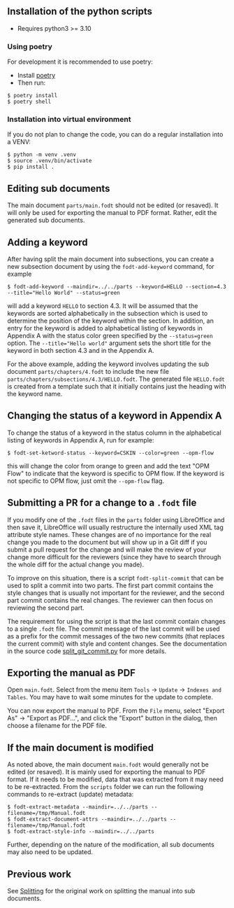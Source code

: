 

## Installation of the python scripts
- Requires python3 >= 3.10

### Using poetry
For development it is recommended to use poetry:

- Install [poetry](https://python-poetry.org/docs/)
- Then run:
```
$ poetry install
$ poetry shell
```

### Installation into virtual environment
If you do not plan to change the code, you can do a regular installation into a VENV:

```
$ python -m venv .venv
$ source .venv/bin/activate
$ pip install .
```

## Editing sub documents

The main document `parts/main.fodt` should not be edited (or resaved). It will
only be used for exporting the manual to PDF format. Rather, edit the generated sub documents.

## Adding a keyword

After having split the main document into subsections, you can create a new subsection document by
using the `fodt-add-keyword` command, for example
```
$ fodt-add-keyword --maindir=../../parts --keyword=HELLO --section=4.3 --title="Hello World" --status=green
```
will add a keyword `HELLO` to section 4.3. It will be assumed that the keywords are sorted
alphabetically in the subsection which is used to determine the position of the keyword
within the section. In addition, an entry for the keyword is added to alphabetical listing
of keywords in Appendix A with the
status color green specified by the `--status=green` option. The `--title="Hello world"`
argument sets the short title for the keyword in both section 4.3 and in the Appendix A.

For the above example, adding the keyword involves updating the sub document `parts/chapters/4.fodt`
to include the new file `parts/chapters/subsections/4.3/HELLO.fodt`.
The generated file `HELLO.fodt` is created from a template such that it initially contains just
the heading with the keyword name.

## Changing the status of a keyword in Appendix A

To change the status of a keyword in the status column in the alphabetical listing
of keywords in Appendix A, run for example:

```
$ fodt-set-ketword-status --keyword=CSKIN --color=green --opm-flow
```

this will change the color from orange to green and add the text "OPM Flow" to indicate
that the keyword is specific to OPM flow. If the keyword is not specific to OPM flow,
just omit the `--opm-flow` flag.

## Submitting a PR for a change to a `.fodt` file

If you modify one of the `.fodt` files in the `parts` folder using LibreOffice and then
save it, LibreOffice will usually restructure the internally used XML tag attribute style
names. These changes are of no importance for the real change you made to the document
but will show up in a Git diff if you submit a pull request for the change and will
make the review of your change more difficult for the reviewers (since they have to
search through the whole diff for the actual change you made).

To improve on this situation, there is a script `fodt-split-commit` that can be used
to split a commit into two parts. The first part commit contains the style changes that
is usually not important for the reviewer, and the second part commit contains the
real changes. The reviewer can then focus on reviewing the second part.

The requirement for using the script is that the last commit contain changes to a single
`.fodt` file. The commit message of the last commit will be used as a prefix for the commit
messages of the two new commits (that replaces the current commit) with style
and content changes. See the documentation in the source code [split_git_commit.py](src/fodt/split_git_commit.py) for more details.


## Exporting the manual as PDF

Open `main.fodt`. Select from the menu item `Tools` → `Update` → `Indexes and Tables`.
You may have to wait some minutes for the update to complete.

You can now export the manual to PDF. From the `File` menu, select "Export As" → "Export as PDF…",
and click the "Export" button in the dialog, then choose a filename for the PDF file.

## If the main document is modified

As noted above, the main document `main.fodt` would generally not be edited (or resaved). It is
mainly used for exporting the manual to PDF format. If it needs to be modified, data that was
extracted from it may need to be re-extracted. From the ``scripts`` folder we can run the following commands
to re-extract (update) metadata:

```
$ fodt-extract-metadata --maindir=../../parts --filename=/tmp/Manual.fodt
$ fodt-extract-document-attrs --maindir=../../parts --filename=/tmp/Manual.fodt
$ fodt-extract-style-info --maindir=../../parts
```

Further, depending on the nature of the modification, all sub documents may also need to be updated.

## Previous work

See [Splitting](docs/Splitting-The-Manual.md) for the original work on splitting the manual into
sub documents.

